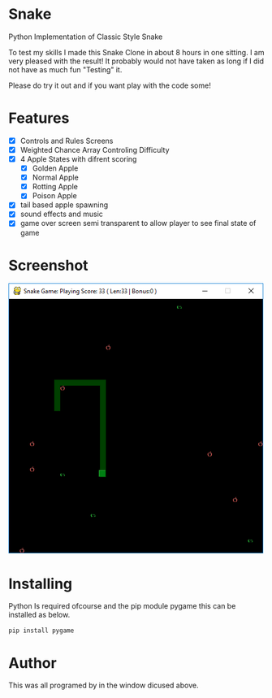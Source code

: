 # Snake
Python Implementation of Classic Style Snake

To test my skills I made this Snake Clone in about 8 hours in one sitting. I am very pleased with the result! It probably would not have taken as long if I did not have as much fun "Testing" it.

Please do try it out and if you want play with the code some!

# Features
* [x] Controls and Rules Screens
* [x] Weighted Chance Array Controling Difficulty
* [x] 4 Apple States with difrent scoring
    * [x] Golden Apple
    * [x] Normal Apple
    * [x] Rotting Apple
    * [x] Poison Apple
* [x] tail based apple spawning
* [x] sound effects and music
* [x] game over screen semi transparent to allow player to see final state of game

# Screenshot
![Came Screenshot](Capture1.PNG)


# Installing

Python Is required ofcourse and the pip module pygame this can be installed as below.

```
pip install pygame
```

# Author
This was all programed by in the window dicused above.
